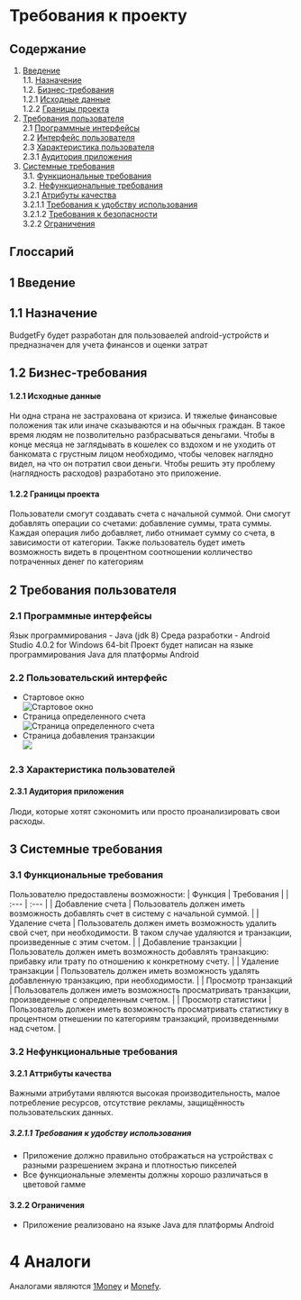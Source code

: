 # Требования к проекту

## Содержание

1. [Введение](#intro) <br>
1.1. [Назначение](#purpose) <br>
1.2. [Бизнес-требования](#business_req) <br>
1.2.1 [Исходные данные](#source_data) <br>
1.2.2 [Границы проекта](#project_scopes) <br>
2. [Требования пользователя](#user_requirements)<br>
2.1 [Программные интерфейсы](#program_interfaces)<br>
2.2 [Интерфейс пользователя](#user_interface) <br>
2.3 [Характеристика пользователя](#charact_users) <br>
2.3.1 [Аудитория приложения](#audit_app) <br>
3. [Системные требования](#system_requirements) <br>
3.1. [Функциональные требования](#functional_requirements) <br>
3.2. [Нефункциональные требования](#nonfunctional_requirements) <br>
3.2.1 [Атрибуты качества](#attr_quality) <br>
3.2.1.1 [Требования к удобству использования](#requir_convenience_usages) <br>
3.2.1.2 [Требования к безопасности](#requir_security) <br>
3.2.2 [Ограничения](#restrictions) <br>


## Глоссарий


<a name="intro"/>

## 1 Введение

<a name="purpose"/>

## 1.1 Назначение
BudgetFy будет разработан для пользоваелей android-устройств и предназначен
для учета финансов и оценки затрат

<a name="business_req"/>

## 1.2 Бизнес-требования

<a name="source_data"/>

#### 1.2.1 Исходные данные
Ни одна страна не застрахована от кризиса. И тяжелые финансовые положения
так или иначе сказываются и на обычных граждан. В такое время людям не
позволительно разбрасываться деньгами. Чтобы в конце месяца не заглядывать
в кошелек со вздохом и не уходить от банкомата с грустным лицом
необходимо, чтобы человек наглядно видел, на что он потратил свои деньги.
Чтобы решить эту проблему (наглядность расходов) разработано это приложение.

<a name="project_scopes"/>

#### 1.2.2 Границы проекта
Пользователи смогут создавать счета с начальной суммой. Они смогут добавлять
операции со счетами: добавление суммы, трата суммы. Каждая операция
либо добавляет, либо отнимает сумму со счета, в зависимости от категории.
Также пользователь будет иметь возможность видеть в процентном соотношении
колличество потраченных денег по категориям

<a name="user_requirements"/>

## 2 Требования пользователя

<a name="program_interfaces"/>

### 2.1 Программные интерфейсы
Язык программирования - Java (jdk 8)
Среда разработки - Android Studio 4.0.2 for Windows 64-bit
Проект будет написан на языке программирования Java для платформы Android

<a name="user_interface"/>

### 2.2 Пользовательский интерфейс
* Стартовое окно<br>
![Стартовое окно](../mockups/main_activity.png)
* Страница определенного счета<br>
![Страница определенного счета](../mockups/account_activity.png)
* Страница добавления транзакции<br>
![](../mockups/add_transaction_activity.png)

<a name="charact_users"/>

### 2.3 Характеристика пользователей

<a name="audit_app">

#### 2.3.1 Аудитория приложения
Люди, которые хотят сэкономить или просто проанализировать свои расходы.

<a name="system_requirements"/>

## 3 Системные требования

<a name="functional_requirements">

### 3.1 Функциональные требования
Пользователю предоставлены возможности:
| Функция | Требования |
| :--- | :--- |
| Добавление счета | Пользователь должен иметь возможность добавлять счет в систему с начальной суммой. |
| Удаление счета | Пользователь должен иметь возможность удалить свой счет, при необходимости. В таком случае удаляются и транзакции, произведенные с этим счетом. |
| Добавление транзакции | Пользователь должен иметь возможность добавлять транзакцию: прибавку или трату по отношению к конкретному счету. |
| Удаление транзакции | Пользователь должен иметь возможность удалять добавленную транзакцию, при необходимости. |
| Просмотр транзакций | Пользователь должен иметь возможность просматривать транзакции, произведенные с определенным счетом. |
| Просмотр статистики | Пользователь должен иметь возможность просматривать статистику в процентном отнешении по категориям транзакций, произведенными над счетом. |

<a name="nonfunctional_requirements"/>

### 3.2 Нефункциональные требования

<a name="attr_quality">

#### 3.2.1 Аттрибуты качества

Важными атрибутами являются высокая производительность, малое потребление ресурсов, отсутствие рекламы, защищённость пользовательских данных.

<a name="requir_convenience_usages"/>

##### 3.2.1.1 Требования к удобству использования
* Приложение должно правильно отображаться на устройствах с разными разрешением экрана и плотностью пикселей
* Все функциональные элементы должны хорошо различаться в цветовой гамме

<a name="restrictions">

#### 3.2.2 Ограничения
* Приложение реализовано на языке Java для платформы Android


# 4 Аналоги
Аналогами являются [1Money](https://play.google.com/store/apps/details?id=org.pixelrush.moneyiq&hl=ru) и [Monefy](https://play.google.com/store/apps/details?id=com.monefy.app.lite&hl=ru).